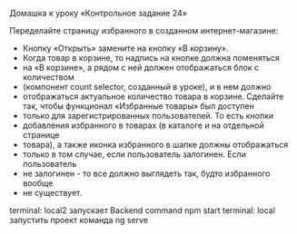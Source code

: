 Домашка к уроку «Контрольное задание 24»

Переделайте страницу избранного в созданном интернет-магазине:

- Кнопку «Открыть» замените на кнопку «В корзину».
- Когда товар в корзине, то надпись на кнопке должна поменяться
- на «В корзине», а рядом с ней должен отображаться блок с количеством
- (компонент count selector, созданный в уроке), и в нем должно
- отображаться актуальное количество товара в корзине.
Сделайте так, чтобы функционал «Избранные товары» был доступен
- только для зарегистрированных пользователей. То есть кнопки
- добавления избранного в товарах (в каталоге и на отдельной странице
- товара), а также иконка избранного в шапке должны отображаться
- только в том случае, если пользователь залогинен. Если пользователь
- не залогинен - то все должно выглядеть так, будто избранного вообще
- не существует.

terminal: local2 запускает Backend command npm start
terminal: local запустить проект команда ng serve
